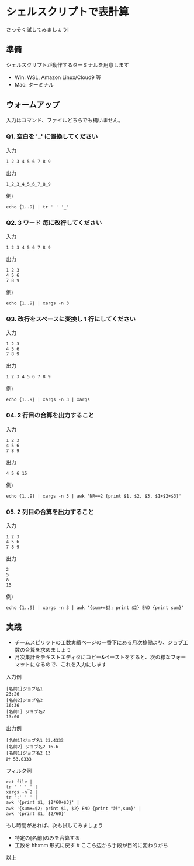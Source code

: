 # シェルスクリプトで表計算

さっそく試してみましょう!

## 準備
シェルスクリプトが動作するターミナルを用意します
- Win: WSL, Amazon Linux/Cloud9 等
- Mac: ターミナル

## ウォームアップ

入力はコマンド、ファイルどちらでも構いません。

### Q1. 空白を '_' に置換してください
入力
```
1 2 3 4 5 6 7 8 9 
```

出力
```
1_2_3_4_5_6_7_8_9
```

例)
```
echo {1..9} | tr ' ' '_'
```

### Q2. 3 ワード 毎に改行してください
入力
```
1 2 3 4 5 6 7 8 9 
```

出力
```
1 2 3
4 5 6
7 8 9
```

例)
```
echo {1..9} | xargs -n 3
```

### Q3. 改行をスペースに変換し 1 行にしてください
入力
```
1 2 3
4 5 6
7 8 9
```

出力
```
1 2 3 4 5 6 7 8 9 
```

例)
```
echo {1..9} | xargs -n 3 | xargs
```

### 04. 2 行目の合算を出力すること
入力
```
1 2 3
4 5 6
7 8 9
```

出力
```
4 5 6 15
```

例)
```
echo {1..9} | xargs -n 3 | awk 'NR==2 {print $1, $2, $3, $1+$2+$3}'
```

### 05. 2 列目の合算を出力すること
入力
```
1 2 3
4 5 6
7 8 9
```

出力
```
2
5
8
15
```

例)
```
echo {1..9} | xargs -n 3 | awk '{sum+=$2; print $2} END {print sum}'
```

## 実践
- チームスピリットの工数実績ページの一番下にある月次稼働より、ジョブ工数の合算を求めましょう
- 月次集計をテキストエディタにコピー&ペーストをすると、次の様なフォーマットになるので、これを入力にします

入力例
```
[名前1]ジョブ名1
23:26
[名前2]ジョブ名2
16:36
[名前1] ジョブ名2
13:00
``` 

出力例
```
[名前1]ジョブ名1 23.4333
[名前2]_ジョブ名2 16.6
[名前1]ジョブ名2 13
計 53.0333
```

フィルタ例
```
cat file |
tr ' ' '_' |
xargs -n 2 |
tr ':' ' ' |
awk '{print $1, $2*60+$3}' |
awk '{sum+=$2; print $1, $2} END {print "計",sum}' |
awk '{print $1, $2/60}'
```

もし時間があれば、次も試してみましょう
- 特定の[名前]のみを合算する
- 工数を hh:mm 形式に戻す # ここら辺から手段が目的に変わりがち

以上